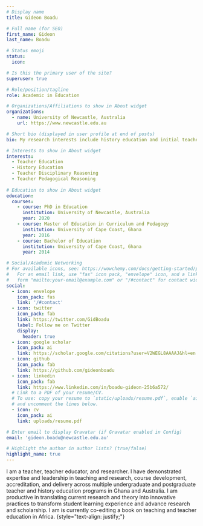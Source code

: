 ```yaml
---
# Display name
title: Gideon Boadu

# Full name (for SEO)
first_name: Gideon
last_name: Boadu

# Status emoji
status:
  icon: 

# Is this the primary user of the site?
superuser: true

# Role/position/tagline
role: Academic in Education

# Organizations/Affiliations to show in About widget
organizations:
  - name: University of Newcastle, Australia
    url: https://www.newcastle.edu.au

# Short bio (displayed in user profile at end of posts)
bio: My research interests include history education and initial teacher education.

# Interests to show in About widget
interests:
  - Teacher Education
  - History Education
  - Teacher Disciplinary Reasoning
  - Teacher Pedagogical Reasoning
  
# Education to show in About widget
education:
  courses:
    - course: PhD in Education
      institution: University of Newcastle, Australia
      year: 2020
    - course: Master of Education in Curriculum and Pedagogy
      institution: University of Cape Coast, Ghana
      year: 2016
    - course: Bachelor of Education
      institution: University of Cape Coast, Ghana
      year: 2014

# Social/Academic Networking
# For available icons, see: https://wowchemy.com/docs/getting-started/page-builder/#icons
#   For an email link, use "fas" icon pack, "envelope" icon, and a link in the
#   form "mailto:your-email@example.com" or "/#contact" for contact widget.
social:
  - icon: envelope
    icon_pack: fas
    link: '/#contact'
  - icon: twitter
    icon_pack: fab
    link: https://twitter.com/GidBoadu
    label: Follow me on Twitter
    display:
      header: true
  - icon: google scholar
    icon_pack: ai
    link: https://scholar.google.com/citations?user=V2WEGL8AAAAJ&hl=en
  - icon: github
    icon_pack: fab
    link: https://github.com/gideonboadu
  - icon: linkedin
    icon_pack: fab
    link: https://www.linkedin.com/in/boadu-gideon-25b6a572/
  # Link to a PDF of your resume/CV.
  # To use: copy your resume to `static/uploads/resume.pdf`, enable `ai` icons in `params.yaml`,
  # and uncomment the lines below.
  - icon: cv
    icon_pack: ai
    link: uploads/resume.pdf

# Enter email to display Gravatar (if Gravatar enabled in Config)
email: 'gideon.boadu@newcastle.edu.au'

# Highlight the author in author lists? (true/false)
highlight_name: true
---
```


I am a teacher, teacher educator, and researcher. I have demonstrated expertise and leadership in teaching and research, course development, accreditation, and delivery across multiple undergraduate and postgraduate teacher and history education programs in Ghana and Australia. I am productive in translating current research and theory into innovative practices to transform student learning experience and advance research and scholarship. I am is currently co-editing a book on teaching and teacher education in Africa.
{style="text-align: justify;"}
